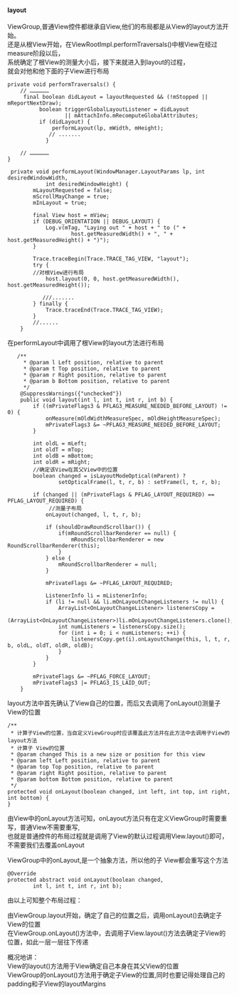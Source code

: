 #### layout
ViewGroup,普通View控件都继承自View,他们的布局都是从View的layout方法开始。     
还是从根View开始，在ViewRootImpl.performTraversals()中根View在经过measure阶段以后，   
系统确定了根View的测量大小后，接下来就进入到layout的过程，    
就会对他和他下面的子View进行布局 

    private void performTraversals() {  
        // ………………  
         final boolean didLayout = layoutRequested && (!mStopped || mReportNextDraw);
              boolean triggerGlobalLayoutListener = didLayout
                      || mAttachInfo.mRecomputeGlobalAttributes;
              if (didLayout) {
                  performLayout(lp, mWidth, mHeight);
                 // .......
                }
      
        // ………………  
    } 
    
     private void performLayout(WindowManager.LayoutParams lp, int desiredWindowWidth,
                int desiredWindowHeight) {
            mLayoutRequested = false;
            mScrollMayChange = true;
            mInLayout = true;
    
            final View host = mView;
            if (DEBUG_ORIENTATION || DEBUG_LAYOUT) {
                Log.v(mTag, "Laying out " + host + " to (" +
                        host.getMeasuredWidth() + ", " + host.getMeasuredHeight() + ")");
            }
    
            Trace.traceBegin(Trace.TRACE_TAG_VIEW, "layout");
            try {
            //对根View进行布局
                host.layout(0, 0, host.getMeasuredWidth(), host.getMeasuredHeight());
    
               ///.......
            } finally {
                Trace.traceEnd(Trace.TRACE_TAG_VIEW);
            }
            //......
        }

在performLayout中调用了根View的layout方法进行布局

       /**
         * @param l Left position, relative to parent
         * @param t Top position, relative to parent
         * @param r Right position, relative to parent
         * @param b Bottom position, relative to parent
         */
        @SuppressWarnings({"unchecked"})
        public void layout(int l, int t, int r, int b) {
            if ((mPrivateFlags3 & PFLAG3_MEASURE_NEEDED_BEFORE_LAYOUT) != 0) {
                onMeasure(mOldWidthMeasureSpec, mOldHeightMeasureSpec);
                mPrivateFlags3 &= ~PFLAG3_MEASURE_NEEDED_BEFORE_LAYOUT;
            }
    
            int oldL = mLeft;
            int oldT = mTop;
            int oldB = mBottom;
            int oldR = mRight;
            //确定该View在其父View中的位置
            boolean changed = isLayoutModeOptical(mParent) ?
                    setOpticalFrame(l, t, r, b) : setFrame(l, t, r, b);
    
            if (changed || (mPrivateFlags & PFLAG_LAYOUT_REQUIRED) == PFLAG_LAYOUT_REQUIRED) {
                 //测量子布局
                onLayout(changed, l, t, r, b);
    
                if (shouldDrawRoundScrollbar()) {
                    if(mRoundScrollbarRenderer == null) {
                        mRoundScrollbarRenderer = new RoundScrollbarRenderer(this);
                    }
                } else {
                    mRoundScrollbarRenderer = null;
                }
    
                mPrivateFlags &= ~PFLAG_LAYOUT_REQUIRED;
    
                ListenerInfo li = mListenerInfo;
                if (li != null && li.mOnLayoutChangeListeners != null) {
                    ArrayList<OnLayoutChangeListener> listenersCopy =
                            (ArrayList<OnLayoutChangeListener>)li.mOnLayoutChangeListeners.clone();
                    int numListeners = listenersCopy.size();
                    for (int i = 0; i < numListeners; ++i) {
                        listenersCopy.get(i).onLayoutChange(this, l, t, r, b, oldL, oldT, oldR, oldB);
                    }
                }
            }
    
            mPrivateFlags &= ~PFLAG_FORCE_LAYOUT;
            mPrivateFlags3 |= PFLAG3_IS_LAID_OUT;
        }
        
layout方法中首先确认了View自己的位置，而后又去调用了onLayout()测量子View的位置     

    /**
     * 计算子View的位置，当自定义ViewGroup时应该覆盖此方法并在此方法中去调用子View的layout方法
     * 计算子 View的位置
     * @param changed This is a new size or position for this view
     * @param left Left position, relative to parent
     * @param top Top position, relative to parent
     * @param right Right position, relative to parent
     * @param bottom Bottom position, relative to parent
     */
    protected void onLayout(boolean changed, int left, int top, int right, int bottom) {
    }

由View中的onLayout方法可知，onLayout方法只有在定义ViewGroup时需要重写，普通View不需要重写,  
也就是普通控件的布局过程就是调用了View的默认过程调用View.layout()即可，不需要我们去覆盖onLayout        

ViewGroup中的onLayout,是一个抽象方法，所以他的子 View都会重写这个方法

    @Override
    protected abstract void onLayout(boolean changed,
            int l, int t, int r, int b);
            

 由以上可知整个布局过程：   
 
由ViewGroup.layout开始，确定了自己的位置之后，调用onLayout()去确定子View的位置  
在ViewGroup.onLayout()方法中，去调用子View.layout()方法去确定子View的位置，如此一层一层往下传递      
    
概况地讲：        
View的layout()方法用于View确定自己本身在其父View的位置   
ViewGroup的onLayout()方法用于确定子View的位置,同时也要记得处理自己的padding和子View的layoutMargins  
